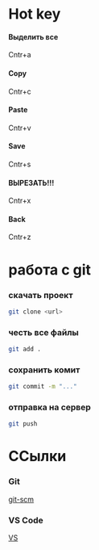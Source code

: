 # Hot key
#### Выделить все
Cntr+a
#### Copy
Cntr+c
#### Paste
Cntr+v
#### Save 
Cntr+s
#### ВЫРЕЗАТЬ!!!
Cntr+x
#### Back
Cntr+z

# работа с git
### скачать проект
```bash
git clone <url>
```
### честь все файлы 
```bash
git add .
```
### сохрaнить комит
```bash
git commit -m "..."
```
### отправка на сервер
```bash
git push
``` 
# ССылки

### Git
[git-scm](https://git-scm.com/)
### VS Code
[VS](https://code.visualstudio.com/)


###
